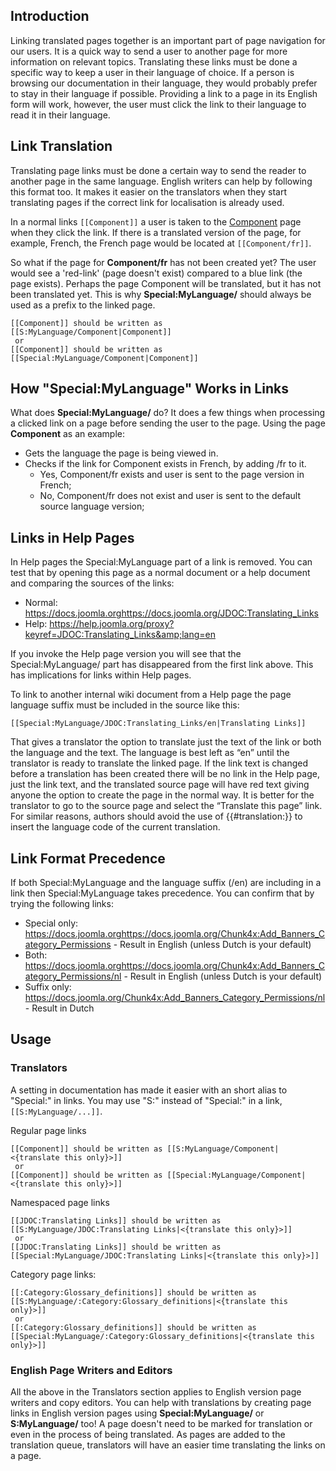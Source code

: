 <!-- Filename: JDOC:Translating_Links / Display title: JDOC:Translating Links -->

## Introduction

Linking translated pages together is an important part of page
navigation for our users. It is a quick way to send a user to another
page for more information on relevant topics. Translating these links
must be done a specific way to keep a user in their language of choice.
If a person is browsing our documentation in their language, they would
probably prefer to stay in their language if possible. Providing a link
to a page in its English form will work, however, the user must click
the link to their language to read it in their language.

## Link Translation

Translating page links must be done a certain way to send the reader to
another page in the same language. English writers can help by following
this format too. It makes it easier on the translators when they start
translating pages if the correct link for localisation is already used.

In a normal links `[[Component]]` a user is taken to the
[Component](https://docs.joomla.org/Component "Special:MyLanguage/Component")
page when they click the link. If there is a translated version of the
page, for example, French, the French page would be located at
`[[Component/fr]]`.

So what if the page for **Component/fr** has not been created yet? The
user would see a 'red-link' (page doesn't exist) compared to a blue link
(the page exists). Perhaps the page Component will be translated, but it
has not been translated yet. This is why **Special:MyLanguage/** should
always be used as a prefix to the linked page.

    [[Component]] should be written as [[S:MyLanguage/Component|Component]]
     or
    [[Component]] should be written as [[Special:MyLanguage/Component|Component]]

## How "Special:MyLanguage" Works in Links

What does **Special:MyLanguage/** do? It does a few things when
processing a clicked link on a page before sending the user to the page.
Using the page **Component** as an example:

- Gets the language the page is being viewed in.
- Checks if the link for Component exists in French, by adding /fr to
  it.
  - Yes, Component/fr exists and user is sent to the page version in
    French;
  - No, Component/fr does not exist and user is sent to the default
    source language version;

## Links in Help Pages

In Help pages the Special:MyLanguage part of a link is removed. You can
test that by opening this page as a normal document or a help document
and comparing the sources of the links:

- Normal: <a
  href="https://docs.joomla.orghttps://docs.joomla.org/JDOC:Translating_Links"
  class="external free" target="_blank"
  rel="noreferrer noopener">https://docs.joomla.orghttps://docs.joomla.org/JDOC:Translating_Links</a>
- Help: <a
  href="https://help.joomla.org/proxy?keyref=JDOC:Translating_Links&amp;lang=en"
  class="external free" target="_blank"
  rel="noreferrer noopener">https://help.joomla.org/proxy?keyref=JDOC:Translating_Links&amp;lang=en</a>

If you invoke the Help page version you will see that the
Special:MyLanguage/ part has disappeared from the first link above. This
has implications for links within Help pages.

To link to another internal wiki document from a Help page the page
language suffix must be included in the source like this:

    [[Special:MyLanguage/JDOC:Translating_Links/en|Translating Links]]

That gives a translator the option to translate just the text of the
link or both the language and the text. The language is best left as
“en” until the translator is ready to translate the linked page. If the
link text is changed before a translation has been created there will be
no link in the Help page, just the link text, and the translated source
page will have red text giving anyone the option to create the page in
the normal way. It is better for the translator to go to the source page
and select the “Translate this page” link. For similar reasons, authors
should avoid the use of {{#translation:}} to insert the language code of
the current translation.

## Link Format Precedence

If both Special:MyLanguage and the language suffix (/en) are including
in a link then Special:MyLanguage takes precedence. You can confirm that
by trying the following links:

- Special only: <a
  href="https://docs.joomla.orghttps://docs.joomla.org/Chunk4x:Add_Banners_Category_Permissions"
  class="external free" target="_blank"
  rel="noreferrer noopener">https://docs.joomla.orghttps://docs.joomla.org/Chunk4x:Add_Banners_Category_Permissions</a> -
  Result in English (unless Dutch is your default)
- Both: <a
  href="https://docs.joomla.orghttps://docs.joomla.org/Chunk4x:Add_Banners_Category_Permissions/nl"
  class="external free" target="_blank"
  rel="noreferrer noopener">https://docs.joomla.orghttps://docs.joomla.org/Chunk4x:Add_Banners_Category_Permissions/nl</a> -
  Result in English (unless Dutch is your default)
- Suffix only: <a
  href="https://docs.joomla.org/Chunk4x:Add_Banners_Category_Permissions/nl"
  class="external free" target="_blank"
  rel="noreferrer noopener">https://docs.joomla.org/Chunk4x:Add_Banners_Category_Permissions/nl</a> -
  Result in Dutch

## Usage

### Translators

A setting in documentation has made it easier with an short alias to
"Special:" in links. You may use "S:" instead of "Special:" in a link,
`[[S:MyLanguage/...]]`.

Regular page links

    [[Component]] should be written as [[S:MyLanguage/Component|<{translate this only}>]]
     or
    [[Component]] should be written as [[Special:MyLanguage/Component|<{translate this only}>]]

Namespaced page links

    [[JDOC:Translating Links]] should be written as [[S:MyLanguage/JDOC:Translating Links|<{translate this only}>]]
     or
    [[JDOC:Translating Links]] should be written as [[Special:MyLanguage/JDOC:Translating Links|<{translate this only}>]]

Category page links:

    [[:Category:Glossary_definitions]] should be written as [[S:MyLanguage/:Category:Glossary_definitions|<{translate this only}>]]
     or
    [[:Category:Glossary_definitions]] should be written as [[Special:MyLanguage/:Category:Glossary_definitions|<{translate this only}>]]

### English Page Writers and Editors

All the above in the Translators section applies to English version page
writers and copy editors. You can help with translations by creating
page links in English version pages using **Special:MyLanguage/** or
**S:MyLanguage/** too! A page doesn't need to be marked for translation
or even in the process of being translated. As pages are added to the
translation queue, translators will have an easier time translating the
links on a page.
